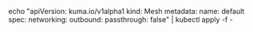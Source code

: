 echo "apiVersion: kuma.io/v1alpha1
kind: Mesh
metadata:
  name: default
spec:
  networking:
    outbound:
      passthrough: false" | kubectl apply -f -
